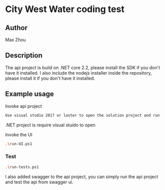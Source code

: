 
# City West Water coding test  

## Author

Max Zhou

## Description
The api project is build on .NET core 2.2, please install the SDK if you don't have it installed.
I also include the nodejs installer inside the repository, please install it if you don't have it installed.
## Example usage

Invoke api project
```sh
Use visual studio 2017 or laster to open the solution project and run
```
.NET project is require visual stuido to open

Invoke the UI

```sh
.\run-UI.ps1
```

### Test
```sh
.\run-tests.ps1
```
I also added swagger to the api project, you can simply run the api project and test the api from swagger ui.
